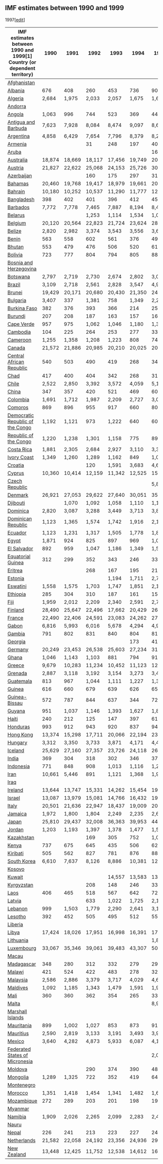 ## IMF estimates between 1990 and 1999
1997[[edit](/w/index.php?title=List_of_countries_by_past_and_projected_GDP_\(nominal\)_per_capita&action=edit&section=2
"Edit section: IMF estimates 1997")]

IMF estimates between 1990 and 1999[1] Country (or dependent territory) | 1990 | 1991 | 1992 | 1993 | 1994 | 1995 | 1996 | 1997 | 1998 | 1999   
---|---|---|---|---|---|---|---|---|---|---  
[Afghanistan](/wiki/Afghanistan "Afghanistan") |  |  |  |  |  |  |  |  |  |   
[Albania](/wiki/Albania "Albania") | 676 | 408 | 260 | 453 | 736 | 904 | 1,010 | 717 | 818 | 1,032   
[Algeria](/wiki/Algeria "Algeria") | 2,684 | 1,975 | 2,033 | 2,057 | 1,675 | 1,627 | 1,783 | 1,800 | 1,772 | 1,769   
[Andorra](/wiki/Andorra "Andorra") |  |  |  |  |  |  |  |  |  |   
[Angola](/wiki/Angola "Angola") | 1,063 | 996 | 744 | 523 | 369 | 445 | 556 | 631 | 518 | 474   
[Antigua and Barbuda](/wiki/Antigua_and_Barbuda "Antigua and Barbuda") | 7,623 | 7,928 | 8,084 | 8,474 | 9,097 | 8,675 | 9,266 | 9,678 | 10,075 | 10,350   
[Argentina](/wiki/Argentina "Argentina") | 4,858 | 6,429 | 7,654 | 7,796 | 8,379 | 8,295 | 8,645 | 9,197 | 9,283 | 8,709   
[Armenia](/wiki/Armenia "Armenia") |  |  | 31 | 248 | 197 | 400 | 504 | 522 | 608 | 597   
[Aruba](/wiki/Aruba "Aruba") |  |  |  |  |  | 16,547 | 16,621 | 17,751 | 18,825 | 19,215   
[Australia](/wiki/Australia "Australia") | 18,874 | 18,669 | 18,117 | 17,456 | 19,749 | 20,922 | 23,172 | 23,037 | 20,395 | 21,780   
[Austria](/wiki/Austria "Austria") | 21,827 | 22,622 | 25,068 | 24,153 | 25,726 | 30,351 | 29,821 | 26,737 | 27,399 | 27,210   
[Azerbaijan](/wiki/Azerbaijan "Azerbaijan") |  |  | 160 | 175 | 297 | 316 | 411 | 553 | 543 | 576   
[Bahamas](/wiki/The_Bahamas "The Bahamas") | 20,460 | 19,768 | 19,417 | 18,979 | 19,661 | 20,271 | 20,975 | 21,952 | 23,301 | 25,780   
[Bahrain](/wiki/Bahrain "Bahrain") | 10,180 | 10,252 | 10,537 | 11,290 | 11,777 | 12,143 | 12,299 | 12,422 | 11,566 | 12,210   
[Bangladesh](/wiki/Bangladesh "Bangladesh") | 398 | 402 | 401 | 396 | 412 | 450 | 471 | 479 | 488 | 491   
[Barbados](/wiki/Barbados "Barbados") | 7,772 | 7,778 | 7,465 | 7,887 | 8,194 | 8,414 | 8,939 | 9,412 | 10,573 | 11,039   
[Belarus](/wiki/Belarus "Belarus") |  |  | 1,253 | 1,114 | 1,534 | 1,035 | 1,429 | 1,396 | 1,515 | 1,211   
[Belgium](/wiki/Belgium "Belgium") | 20,120 | 20,564 | 22,823 | 21,724 | 23,624 | 28,458 | 27,535 | 24,879 | 25,399 | 25,309   
[Belize](/wiki/Belize "Belize") | 2,820 | 2,982 | 3,374 | 3,543 | 3,556 | 3,678 | 3,730 | 3,675 | 3,738 | 3,908   
[Benin](/wiki/Benin "Benin") | 563 | 558 | 602 | 561 | 376 | 495 | 524 | 489 | 511 | 542   
[Bhutan](/wiki/Bhutan "Bhutan") | 553 | 479 | 476 | 506 | 520 | 612 | 638 | 704 | 754 | 769   
[Bolivia](/wiki/Bolivia "Bolivia") | 723 | 777 | 804 | 794 | 805 | 886 | 957 | 1,006 | 1,058 | 1,011   
[Bosnia and Herzegovina](/wiki/Bosnia_and_Herzegovina "Bosnia and Herzegovina") |  |  |  |  |  |  | 952 | 1,225 | 1,415 | 1,541   
[Botswana](/wiki/Botswana "Botswana") | 2,797 | 2,719 | 2,730 | 2,674 | 2,802 | 3,085 | 3,088 | 3,072 | 2,886 | 3,189   
[Brazil](/wiki/Brazil "Brazil") | 3,109 | 2,718 | 2,561 | 2,828 | 3,547 | 4,924 | 5,282 | 5,400 | 5,199 | 3,568   
[Brunei](/wiki/Brunei "Brunei") | 19,429 | 20,171 | 20,680 | 20,430 | 21,350 | 24,896 | 24,461 | 23,344 | 17,295 | 18,237   
[Bulgaria](/wiki/Bulgaria "Bulgaria") | 3,407 | 337 | 1,381 | 758 | 1,349 | 2,285 | 1,495 | 1,386 | 1,854 | 1,689   
[Burkina Faso](/wiki/Burkina_Faso "Burkina Faso") | 382 | 376 | 393 | 366 | 214 | 258 | 274 | 253 | 282 | 294   
[Burundi](/wiki/Burundi "Burundi") | 207 | 208 | 187 | 163 | 157 | 167 | 143 | 157 | 142 | 133   
[Cape Verde](/wiki/Cape_Verde "Cape Verde") | 957 | 975 | 1,062 | 1,046 | 1,180 | 1,378 | 1,386 | 1,322 | 1,377 | 1,542   
[Cambodia](/wiki/Cambodia "Cambodia") | 104 | 225 | 264 | 253 | 277 | 334 | 330 | 316 | 280 | 307   
[Cameroon](/wiki/Cameroon "Cameroon") | 1,255 | 1,358 | 1,208 | 1,223 | 808 | 746 | 808 | 795 | 772 | 766   
[Canada](/wiki/Canada "Canada") | 21,572 | 21,886 | 20,985 | 20,210 | 20,025 | 20,707 | 21,326 | 21,930 | 21,047 | 22,341   
[Central African Republic](/wiki/Central_African_Republic "Central African Republic") | 540 | 503 | 490 | 419 | 268 | 341 | 298 | 286 | 296 | 291   
[Chad](/wiki/Chad "Chad") | 417 | 400 | 404 | 342 | 268 | 318 | 342 | 317 | 346 | 294   
[Chile](/wiki/Chile "Chile") | 2,522 | 2,850 | 3,392 | 3,572 | 4,059 | 5,154 | 5,387 | 5,799 | 5,476 | 4,986   
[China](/wiki/China "China") | 347 | 357 | 420 | 521 | 469 | 604 | 703 | 775 | 821 | 865   
[Colombia](/wiki/Colombia "Colombia") | 1,691 | 1,712 | 1,987 | 2,209 | 2,727 | 3,035 | 3,137 | 3,399 | 3,091 | 2,674   
[Comoros](/wiki/Comoros "Comoros") | 869 | 896 | 955 | 917 | 660 | 807 | 789 | 714 | 701 | 703   
[Democratic Republic of the Congo](/wiki/Democratic_Republic_of_the_Congo "Democratic Republic of the Congo") | 1,192 | 1,121 | 973 | 1,222 | 640 | 602 | 751 | 643 | 461 | 410   
[Republic of the Congo](/wiki/Republic_of_the_Congo "Republic of the Congo") | 1,220 | 1,238 | 1,301 | 1,158 | 775 | 896 | 1,008 | 893 | 763 | 877   
[Costa Rica](/wiki/Costa_Rica "Costa Rica") | 1,881 | 2,305 | 2,684 | 2,927 | 3,110 | 3,337 | 3,278 | 3,451 | 3,653 | 3,715   
[Ivory Coast](/wiki/Ivory_Coast "Ivory Coast") | 1,349 | 1,260 | 1,289 | 1,162 | 849 | 1,092 | 1,171 | 1,092 | 1,134 | 1,083   
[Croatia](/wiki/Croatia "Croatia") |  |  | 120 | 1,591 | 3,683 | 4,638 | 4,917 | 4,832 | 5,324 | 5,179   
[Cyprus](/wiki/Cyprus "Cyprus") | 10,360 | 10,414 | 12,159 | 11,342 | 12,525 | 15,397 | 15,261 | 14,324 | 15,182 | 15,380   
[Czech Republic](/wiki/Czech_Republic "Czech Republic") |  |  |  |  |  | 5,820 | 6,529 | 6,031 | 6,484 | 6,334   
[Denmark](/wiki/Denmark "Denmark") | 26,921 | 27,053 | 29,622 | 27,640 | 30,051 | 35,471 | 35,733 | 32,898 | 33,427 | 33,492   
[Djibouti](/wiki/Djibouti "Djibouti") |  | 1,070 | 1,092 | 1,058 | 1,110 | 1,109 | 1,078 | 1,068 | 1,062 | 1,085   
[Dominica](/wiki/Dominica "Dominica") | 2,820 | 3,087 | 3,288 | 3,449 | 3,713 | 3,855 | 4,104 | 4,254 | 4,527 | 4,658   
[Dominican Republic](/wiki/Dominican_Republic "Dominican Republic") | 1,123 | 1,365 | 1,574 | 1,742 | 1,916 | 2,141 | 2,310 | 2,495 | 2,659 | 2,675   
[Ecuador](/wiki/Ecuador "Ecuador") | 1,123 | 1,231 | 1,317 | 1,505 | 1,778 | 1,895 | 1,950 | 2,156 | 2,161 | 1,530   
[Egypt](/wiki/Egypt "Egypt") | 1,871 | 924 | 825 | 897 | 969 | 1,098 | 1,209 | 1,327 | 1,455 | 1,518   
[El Salvador](/wiki/El_Salvador "El Salvador") | 892 | 959 | 1,047 | 1,186 | 1,349 | 1,552 | 1,654 | 1,750 | 1,858 | 1,905   
[Equatorial Guinea](/wiki/Equatorial_Guinea "Equatorial Guinea") | 312 | 299 | 352 | 343 | 246 | 334 | 527 | 965 | 777 | 1,251   
[Eritrea](/wiki/Eritrea "Eritrea") |  |  | 268 | 167 | 195 | 219 | 264 | 271 | 284 | 275   
[Estonia](/wiki/Estonia "Estonia") |  |  |  | 1,194 | 1,711 | 2,721 | 3,380 | 3,687 | 4,096 | 4,151   
[Eswatini](/wiki/Eswatini "Eswatini") | 1,558 | 1,575 | 1,703 | 1,747 | 1,851 | 2,160 | 2,005 | 2,105 | 1,914 | 1,861   
[Ethiopia](/wiki/Ethiopia "Ethiopia") | 285 | 304 | 310 | 187 | 161 | 151 | 163 | 156 | 137 | 129   
[Fiji](/wiki/Fiji "Fiji") | 1,959 | 2,012 | 2,209 | 2,340 | 2,591 | 2,780 | 2,976 | 2,900 | 2,270 | 2,639   
[Finland](/wiki/Finland "Finland") | 28,490 | 25,647 | 22,496 | 17,662 | 20,429 | 26,348 | 25,833 | 24,760 | 26,074 | 26,242   
[France](/wiki/France "France") | 22,490 | 22,406 | 24,591 | 23,083 | 24,262 | 27,741 | 27,721 | 25,028 | 25,818 | 25,551   
[Gabon](/wiki/Gabon "Gabon") | 6,816 | 5,993 | 6,016 | 5,678 | 4,294 | 4,957 | 5,553 | 5,068 | 4,162 | 4,223   
[Gambia](/wiki/The_Gambia "The Gambia") | 791 | 802 | 831 | 840 | 804 | 815 | 826 | 819 | 815 | 811   
[Georgia](/wiki/Georgia_\(country\) "Georgia \(country\)") |  |  |  |  | 173 | 413 | 688 | 818 | 870 | 690   
[Germany](/wiki/Germany "Germany") | 20,249 | 23,453 | 26,538 | 25,603 | 27,234 | 31,830 | 30,664 | 27,171 | 27,528 | 26,984   
[Ghana](/wiki/Ghana "Ghana") | 1,046 | 1,143 | 1,103 | 881 | 794 | 919 | 950 | 946 | 1,003 | 1,012   
[Greece](/wiki/Greece "Greece") | 9,679 | 10,283 | 11,234 | 10,452 | 11,123 | 12,997 | 13,777 | 13,484 | 13,527 | 13,902   
[Grenada](/wiki/Grenada "Grenada") | 2,887 | 3,118 | 3,192 | 3,154 | 3,273 | 3,412 | 3,633 | 3,861 | 4,371 | 4,706   
[Guatemala](/wiki/Guatemala "Guatemala") | 813 | 967 | 1,044 | 1,111 | 1,227 | 1,350 | 1,408 | 1,560 | 1,658 | 1,530   
[Guinea](/wiki/Guinea "Guinea") | 616 | 660 | 679 | 639 | 626 | 656 | 657 | 628 | 592 | 558   
[Guinea-Bissau](/wiki/Guinea-Bissau "Guinea-Bissau") | 572 | 787 | 844 | 637 | 344 | 726 | 676 | 628 | 518 | 496   
[Guyana](/wiki/Guyana "Guyana") | 951 | 1,037 | 1,146 | 1,393 | 1,627 | 1,832 | 2,049 | 2,162 | 2,036 | 2,011   
[Haiti](/wiki/Haiti "Haiti") | 240 | 212 | 125 | 147 | 397 | 618 | 626 | 707 | 774 | 848   
[Honduras](/wiki/Honduras "Honduras") | 993 | 912 | 943 | 920 | 837 | 948 | 888 | 949 | 1,023 | 1,003   
[Hong Kong](/wiki/Hong_Kong "Hong Kong") | 13,374 | 15,298 | 17,711 | 20,066 | 22,194 | 23,071 | 24,699 | 27,215 | 25,649 | 24,969   
[Hungary](/wiki/Hungary "Hungary") | 3,312 | 3,350 | 3,733 | 3,871 | 4,171 | 4,491 | 4,521 | 4,591 | 4,738 | 4,786   
[Iceland](/wiki/Iceland "Iceland") | 25,629 | 27,160 | 27,357 | 23,726 | 24,118 | 26,682 | 27,714 | 28,049 | 31,220 | 32,578   
[India](/wiki/India "India") | 369 | 304 | 318 | 302 | 346 | 374 | 400 | 415 | 413 | 441   
[Indonesia](/wiki/Indonesia "Indonesia") | 771 | 848 | 908 | 1,013 | 1,116 | 1,254 | 1,394 | 1,308 | 572 | 830   
[Iran](/wiki/Iran "Iran") | 10,661 | 5,446 | 891 | 1,121 | 1,368 | 1,942 | 2,631 | 3,019 | 3,315 | 4,401   
[Iraq](/wiki/Iraq "Iraq") |  |  |  |  |  |  |  |  |  |   
[Ireland](/wiki/Republic_of_Ireland "Republic of Ireland") | 13,644 | 13,747 | 15,331 | 14,262 | 15,454 | 19,086 | 20,780 | 22,467 | 24,201 | 26,232   
[Israel](/wiki/Israel "Israel") | 13,087 | 13,979 | 15,081 | 14,766 | 16,432 | 19,003 | 20,217 | 20,477 | 20,170 | 19,807   
[Italy](/wiki/Italy "Italy") | 20,501 | 21,636 | 22,947 | 18,437 | 19,009 | 20,675 | 23,094 | 21,858 | 22,348 | 22,030   
[Jamaica](/wiki/Jamaica "Jamaica") | 1,972 | 1,800 | 1,804 | 2,249 | 2,235 | 2,660 | 2,975 | 3,347 | 3,468 | 3,473   
[Japan](/wiki/Japan "Japan") | 25,810 | 29,437 | 32,008 | 36,363 | 39,953 | 44,210 | 39,164 | 35,651 | 32,437 | 36,623   
[Jordan](/wiki/Jordan "Jordan") | 1,203 | 1,193 | 1,397 | 1,378 | 1,477 | 1,516 | 1,531 | 1,561 | 1,685 | 1,700   
[Kazakhstan](/wiki/Kazakhstan "Kazakhstan") |  |  | 169 | 305 | 752 | 1,061 | 1,359 | 1,459 | 1,480 | 1,132   
[Kenya](/wiki/Kenya "Kenya") | 737 | 675 | 645 | 435 | 506 | 624 | 687 | 678 | 742 | 648   
[Kiribati](/wiki/Kiribati "Kiribati") | 505 | 562 | 827 | 781 | 876 | 884 | 1,032 | 1,001 | 919 | 931   
[South Korea](/wiki/South_Korea "South Korea") | 6,610 | 7,637 | 8,126 | 8,886 | 10,381 | 12,565 | 13,403 | 12,417 | 8,271 | 10,667   
[Kosovo](/wiki/Kosovo "Kosovo") |  |  |  |  |  |  |  |  |  |   
[Kuwait](/wiki/Kuwait "Kuwait") |  |  |  | 14,557 | 13,583 | 13,879 | 15,039 | 13,740 | 11,423 | 13,360   
[Kyrgyzstan](/wiki/Kyrgyzstan "Kyrgyzstan") |  |  | 208 | 148 | 246 | 330 | 396 | 379 | 344 | 258   
[Laos](/wiki/Laos "Laos") | 406 | 465 | 518 | 567 | 642 | 727 | 739 | 683 | 254 | 265   
[Latvia](/wiki/Latvia "Latvia") |  |  | 633 | 1,022 | 1,725 | 2,164 | 2,420 | 2,670 | 2,962 | 3,141   
[Lebanon](/wiki/Lebanon "Lebanon") | 999 | 1,503 | 1,779 | 2,290 | 2,641 | 3,109 | 3,552 | 4,246 | 4,619 | 4,582   
[Lesotho](/wiki/Lesotho "Lesotho") | 392 | 452 | 505 | 495 | 512 | 550 | 525 | 551 | 509 | 502   
[Liberia](/wiki/Liberia "Liberia") |  |  |  |  |  |  |  |  |  |   
[Libya](/wiki/Libya "Libya") | 17,424 | 18,026 | 17,951 | 16,998 | 16,391 | 17,103 | 17,609 | 17,663 | 16,172 | 17,294   
[Lithuania](/wiki/Lithuania "Lithuania") |  |  |  |  |  | 1,845 | 2,327 | 2,830 | 3,167 | 3,113   
[Luxembourg](/wiki/Luxembourg "Luxembourg") | 33,067 | 35,346 | 39,061 | 39,483 | 43,307 | 50,705 | 49,719 | 44,203 | 45,637 | 49,341   
[Macau](/wiki/Macau "Macau") |  |  |  |  |  |  |  |  |  |   
[Madagascar](/wiki/Madagascar "Madagascar") | 348 | 280 | 312 | 332 | 279 | 296 | 369 | 309 | 310 | 293   
[Malawi](/wiki/Malawi "Malawi") | 421 | 524 | 422 | 483 | 278 | 320 | 512 | 583 | 373 | 368   
[Malaysia](/wiki/Malaysia "Malaysia") | 2,586 | 2,886 | 3,379 | 3,717 | 4,029 | 4,671 | 5,176 | 5,012 | 3,521 | 3,763   
[Maldives](/wiki/Maldives "Maldives") | 1,092 | 1,185 | 1,343 | 1,479 | 1,591 | 1,903 | 2,108 | 2,554 | 2,659 | 2,843   
[Mali](/wiki/Mali "Mali") | 360 | 360 | 362 | 354 | 265 | 336 | 337 | 310 | 313 | 315   
[Malta](/wiki/Malta "Malta") |  |  |  |  |  | 8,979 | 9,108 | 9,148 | 9,622 | 9,984   
[Marshall Islands](/wiki/Marshall_Islands "Marshall Islands") |  |  |  |  |  |  |  | 2,232 | 2,242 | 2,231   
[Mauritania](/wiki/Mauritania "Mauritania") | 899 | 1,002 | 1,027 | 853 | 873 | 913 | 904 | 854 | 812 | 773   
[Mauritius](/wiki/Mauritius "Mauritius") | 2,590 | 2,819 | 3,133 | 3,191 | 3,493 | 3,955 | 4,047 | 3,753 | 3,752 | 3,911   
[Mexico](/wiki/Mexico "Mexico") | 3,640 | 4,282 | 4,873 | 5,933 | 6,087 | 4,110 | 4,597 | 5,485 | 5,759 | 6,436   
[Federated States of Micronesia](/wiki/Federated_States_of_Micronesia "Federated States of Micronesia") |  |  |  |  |  | 2,080 | 2,043 | 1,924 | 2,033 | 2,035   
[Moldova](/wiki/Moldova "Moldova") |  |  | 290 | 374 | 390 | 485 | 572 | 654 | 576 | 398   
[Mongolia](/wiki/Mongolia "Mongolia") | 1,289 | 1,325 | 722 | 352 | 419 | 647 | 592 | 512 | 481 | 446   
[Montenegro](/wiki/Montenegro "Montenegro") |  |  |  |  |  |  |  |  |  |   
[Morocco](/wiki/Morocco "Morocco") | 1,351 | 1,418 | 1,454 | 1,341 | 1,482 | 1,601 | 1,745 | 1,561 | 1,644 | 1,615   
[Mozambique](/wiki/Mozambique "Mozambique") | 272 | 289 | 203 | 201 | 198 | 198 | 253 | 297 | 330 | 364   
[Myanmar](/wiki/Myanmar "Myanmar") |  |  |  |  |  |  |  |  | 109 | 134   
[Namibia](/wiki/Namibia "Namibia") | 1,909 | 2,026 | 2,265 | 2,099 | 2,283 | 2,477 | 2,406 | 2,424 | 2,189 | 2,118   
[Nauru](/wiki/Nauru "Nauru") |  |  |  |  |  |  |  |  |  |   
[Nepal](/wiki/Nepal "Nepal") | 226 | 241 | 213 | 223 | 227 | 241 | 243 | 259 | 253 | 255   
[Netherlands](/wiki/Netherlands "Netherlands") | 21,582 | 22,058 | 24,192 | 23,356 | 24,936 | 29,351 | 29,084 | 26,808 | 28,019 | 28,394   
[New Zealand](/wiki/New_Zealand "New Zealand") | 13,448 | 12,425 | 11,752 | 12,538 | 14,612 | 16,933 | 18,506 | 18,206 | 14,890 | 15,349
